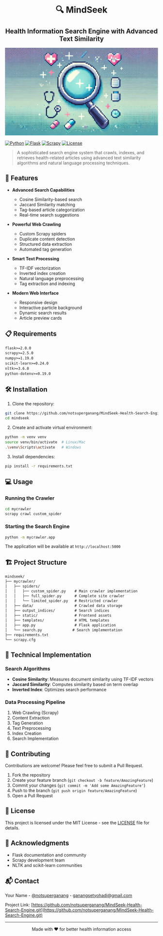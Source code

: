 <h1 align="center">🔍 MindSeek</h1>
<h2 align="center">Health Information Search Engine with Advanced Text Similarity</h2>

<p align="center">
  <img src="mycrawler/static/img/logo.jpg" alt="MindSeek Search Engine Banner"/>
</p>

[![Python](https://img.shields.io/badge/Python-3.10%2B-blue.svg)](https://www.python.org/downloads/)
[![Flask](https://img.shields.io/badge/Flask-2.0%2B-green.svg)](https://flask.palletsprojects.com/)
[![Scrapy](https://img.shields.io/badge/Scrapy-2.5%2B-orange.svg)](https://scrapy.org/)
[![License](https://img.shields.io/badge/License-MIT-yellow.svg)](LICENSE)

> A sophisticated search engine system that crawls, indexes, and retrieves health-related articles using advanced text similarity algorithms and natural language processing techniques.

## 🚀 Features

- **Advanced Search Capabilities**
  - Cosine Similarity-based search
  - Jaccard Similarity matching
  - Tag-based article categorization
  - Real-time search suggestions

- **Powerful Web Crawling**
  - Custom Scrapy spiders
  - Duplicate content detection
  - Structured data extraction
  - Automated tag generation

- **Smart Text Processing**
  - TF-IDF vectorization
  - Inverted index creation
  - Natural language preprocessing
  - Tag extraction and indexing

- **Modern Web Interface**
  - Responsive design
  - Interactive particle background
  - Dynamic search results
  - Article preview cards

## 📋 Requirements

```txt
flask>=2.0.0
scrapy>=2.5.0
numpy>=1.19.0
scikit-learn>=0.24.0
nltk>=3.6.0
python-dotenv>=0.19.0
```

## 🛠️ Installation

1. Clone the repository:
```bash
git clone https://github.com/notsuperganang/MindSeek-Health-Search-Engine.git
cd mindseek
```

2. Create and activate virtual environment:
```bash
python -m venv venv
source venv/bin/activate  # Linux/Mac
.\venv\Scripts\activate   # Windows
```

3. Install dependencies:
```bash
pip install -r requirements.txt
```

## 💻 Usage

### Running the Crawler

```bash
cd mycrawler
scrapy crawl custom_spider
```

### Starting the Search Engine

```bash
python -m mycrawler.app
```

The application will be available at `http://localhost:5000`

## 🏗️ Project Structure

```
mindseek/
├── mycrawler/
│   ├── spiders/
│   │   ├── custom_spider.py    # Main crawler implementation
│   │   ├── full_spider.py      # Complete site crawler
│   │   └── limited_spider.py   # Restricted crawler
│   ├── data/                   # Crawled data storage
│   ├── output_indices/         # Search indices
│   ├── static/                 # Frontend assets
│   ├── templates/              # HTML templates
│   ├── app.py                  # Flask application
│   └── search.py              # Search implementation
├── requirements.txt
└── scrapy.cfg
```

## 🔧 Technical Implementation

### Search Algorithms
- **Cosine Similarity**: Measures document similarity using TF-IDF vectors
- **Jaccard Similarity**: Computes similarity based on term overlap
- **Inverted Index**: Optimizes search performance

### Data Processing Pipeline
1. Web Crawling (Scrapy)
2. Content Extraction
3. Tag Generation
4. Text Preprocessing
5. Index Creation
6. Search Implementation

## 🤝 Contributing

Contributions are welcome! Please feel free to submit a Pull Request.

1. Fork the repository
2. Create your feature branch (`git checkout -b feature/AmazingFeature`)
3. Commit your changes (`git commit -m 'Add some AmazingFeature'`)
4. Push to the branch (`git push origin feature/AmazingFeature`)
5. Open a Pull Request

## 📄 License

This project is licensed under the MIT License - see the [LICENSE](LICENSE) file for details.

## 🙏 Acknowledgments

- Flask documentation and community
- Scrapy development team
- NLTK and scikit-learn communities

## 📬 Contact

Your Name - [@notsuperganang](https://www.instagram.com/notsuperganang/) - ganangsetyohadi@gmail.com

Project Link: [https://github.com/notsuperganang/MindSeek-Health-Search-Engine.git](https://github.com/notsuperganang/MindSeek-Health-Search-Engine.git)

---
<p align="center">
  Made with ❤️ for better health information access
</p>